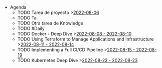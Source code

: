 - Agenda
	- TODO Tarea de proyecto >[2022-08-06](#agenda://?start=1659736800000&end=1659736800000)
	- TODO Ta
	- TODO Otra tarea de Knowledge
	- TODO #Daily
	- TODO Docker - Deep Dive >[2022-08-08 - 2022-08-10](#agenda://?start=1659965400000&end=1660138508320)
	- TODO Using Terraform to Manage Applications and Infrastructure >[2022-08-11 - 2022-08-14](#agenda://?start=1660168800000&end=1660514399000)
	- TODO Implementing a Full CI/CD Pipeline >[2022-08-15 - 2022-08-19](#agenda://?start=1660600799000&end=1660946399000)
	- TODO Kubernetes Deep Dive >[2022-08-22 - 2022-08-23](#agenda://?start=1661205599000&end=1661291999000)